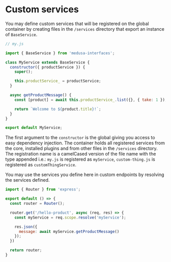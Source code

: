 # Custom services

You may define custom services that will be registered on the global container by creating files in the `/services` directory that export an instance of `BaseService`.

```js
// my.js

import { BaseService } from 'medusa-interfaces';

class MyService extends BaseService {
  constructor({ productService }) {
    super();

    this.productService_ = productService;
  }

  async getProductMessage() {
    const [product] = await this.productService_.list({}, { take: 1 });

    return `Welcome to ${product.title}!`;
  }
}

export default MyService;
```

The first argument to the `constructor` is the global giving you access to easy dependency injection. The container holds all registered services from the core, installed plugins and from other files in the `/services` directory. The registration name is a camelCased version of the file name with the type appended i.e.: `my.js` is registered as `myService`, `custom-thing.js` is registered as `customThingService`.

You may use the services you define here in custom endpoints by resolving the services defined.

```js
import { Router } from 'express';

export default () => {
  const router = Router();

  router.get('/hello-product', async (req, res) => {
    const myService = req.scope.resolve('myService');

    res.json({
      message: await myService.getProductMessage()
    });
  })

  return router;
}
```
